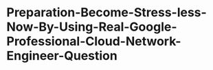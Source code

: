 # Preparation-Become-Stress-less-Now-By-Using-Real-Google-Professional-Cloud-Network-Engineer-Question